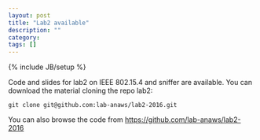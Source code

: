 ```yaml
---
layout: post
title: "Lab2 available"
description: ""
category: 
tags: []
---
```

{% include JB/setup %}

Code and slides for lab2 on IEEE 802.15.4 and sniffer are available.
You can download the material cloning the repo lab2:
```
git clone git@github.com:lab-anaws/lab2-2016.git
```

You can also browse the code from  <https://github.com/lab-anaws/lab2-2016>

